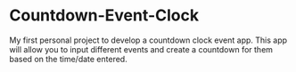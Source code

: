 # Countdown-Event-Clock
My first personal project to develop a countdown clock event app. This app will allow you to input different events and create a countdown for them based on the time/date entered. 
